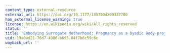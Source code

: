 ```yaml
---
content_type: external-resource
external_url: https://doi.org/10.1177/1357034X09337780
has_external_license_warning: true
license: https://en.wikipedia.org/wiki/All_rights_reserved
status: ''
title: 'Embodying Surrogate Motherhood: Pregnancy as a Dyadic Body-project'
uid: 19a0ad21-76d7-4986-b693-04f7b6c59c6c
wayback_url: ''
---
```

